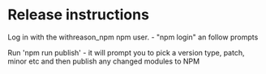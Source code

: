 # Release instructions

Log in with the withreason_npm npm user. - "npm login" an follow prompts 

Run 'npm run publish' - it will prompt you to pick a version type, patch, minor etc and then publish any changed modules to NPM
